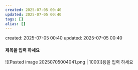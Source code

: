 ```yaml
---
created: 2025-07-05 00:40
updated: 2025-07-05 00:40
tags: []
alias: []
---
```


created: 2025-07-05 00:40
updated: 2025-07-05 00:40

#### 제목을 입력 하세요
![[Pasted image 20250705004041.png | 1000]]용을 입력 하세요